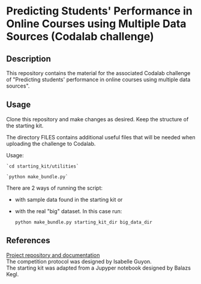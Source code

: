# Predicting Students' Performance in Online Courses using Multiple Data Sources (Codalab challenge)

## Description

This repository contains the material for the associated Codalab challenge of "Predicting students' performance in online courses using multiple data sources".

## Usage

Clone this repository and make changes as desired.
Keep the structure of the starting kit. 

The directory FILES contains additional useful files that will be needed when uploading the challenge to Codalab.

Usage:

	`cd starting_kit/utilities`
	
	`python make_bundle.py`

There are 2 ways of running the script: 
+ with sample data found in the starting kit or 
+ with the real "big" dataset. In this case run:

	`python make_bundle.py starting_kit_dir big_data_dir`

## References

[Project repository and documentation](https://github.com/melinaverger/ed_project)\
The competition protocol was designed by Isabelle Guyon.\
The starting kit was adapted from a Jupyper notebook designed by Balazs Kegl.